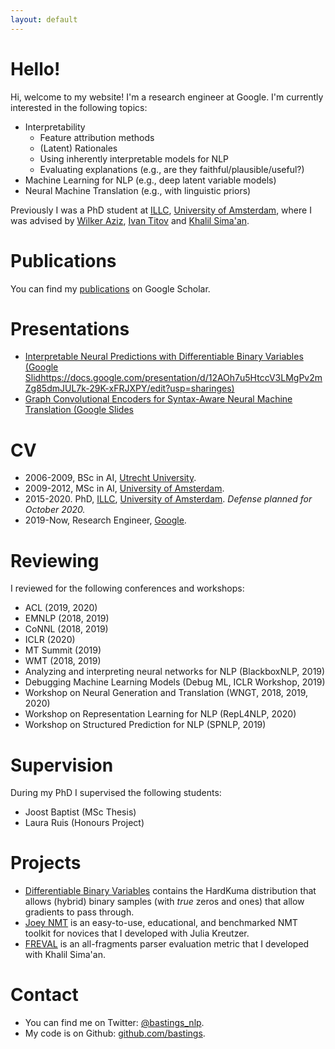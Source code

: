 ```yaml
---
layout: default
---
```


# Hello! 

Hi, welcome to my website! 
I'm a research engineer at Google. I'm currently interested in the following topics:

- Interpretability
  - Feature attribution methods
  - (Latent) Rationales
  - Using inherently interpretable models for NLP
  - Evaluating explanations (e.g., are they faithful/plausible/useful?)
- Machine Learning for NLP (e.g., deep latent variable models)
- Neural Machine Translation (e.g., with linguistic priors)

Previously I was a PhD student at [ILLC](https://www.illc.uva.nl/), [University of Amsterdam](https://www.uva.nl/), where I was advised by [Wilker Aziz](https://wilkeraziz.github.io/), [Ivan Titov](http://ivan-titov.org/) and [Khalil Sima'an](https://staff.fnwi.uva.nl/k.simaan/index.html). 

# Publications

You can find my [publications](https://scholar.google.com/citations?user=VG_wuYkAAAAJ&hl=en) on Google Scholar.

# Presentations

- [Interpretable Neural Predictions with Differentiable Binary Variables (Google Slidhttps://docs.google.com/presentation/d/12AOh7u5HtccV3LMgPv2mZg85dmJUL7k-29K-xFRJXPY/edit?usp=sharinges)](https://docs.google.com/presentation/d/1_32rmjbd4tbYfQOcsNJm9itUg8Rb6OlzGuq6VjM_Y88/edit?usp=sharing)
- [Graph Convolutional Encoders for Syntax-Aware Neural Machine Translation (Google Slides](https://docs.google.com/presentation/d/12AOh7u5HtccV3LMgPv2mZg85dmJUL7k-29K-xFRJXPY/edit?usp=sharing)

# CV

* 2006-2009, BSc in AI, [Utrecht University](https://www.uu.nl/).
* 2009-2012, MSc in AI, [University of Amsterdam](https://www.uva.nl/).
* 2015-2020. PhD, [ILLC](https://www.illc.uva.nl/), [University of Amsterdam](https://www.uva.nl/). *Defense planned for October 2020.*
* 2019-Now, Research Engineer, [Google](https://ai.google/).

# Reviewing

I reviewed for the following conferences and workshops:

* ACL (2019, 2020)
* EMNLP (2018, 2019)
* CoNNL (2018, 2019)
* ICLR (2020)
* MT Summit (2019)
* WMT (2018, 2019)
* Analyzing and interpreting neural networks for NLP (BlackboxNLP, 2019)
* Debugging Machine Learning Models (Debug ML, ICLR Workshop, 2019)
* Workshop on Neural Generation and Translation (WNGT, 2018, 2019, 2020)
* Workshop on Representation Learning for NLP (RepL4NLP, 2020)
* Workshop on Structured Prediction for NLP (SPNLP, 2019)

# Supervision

During my PhD I supervised the following students:

* Joost Baptist (MSc Thesis)
* Laura Ruis (Honours Project)

# Projects

* [Differentiable Binary Variables](https://github.com/bastings/interpretable_predictions) contains the HardKuma distribution that allows (hybrid) binary samples (with *true* zeros and ones) that allow gradients to pass through.
* [Joey NMT](https://github.com/joeynmt/joeynmt) is an easy-to-use, educational, and benchmarked NMT toolkit for novices that I developed with Julia Kreutzer. 
* [FREVAL](https://github.com/bastings/freval) is an all-fragments parser evaluation metric that I developed with Khalil Sima'an.


# Contact

* You can find me on Twitter: [@bastings_nlp](https://twitter.com/bastings_nlp).
* My code is on Github: [github.com/bastings](https://github.com/bastings).
